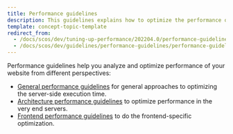 ```yaml
---
title: Performance guidelines
description: This guidelines explains how to optimize the performance of your website.
template: concept-topic-template
redirect_from:
  - /docs/scos/dev/tuning-up-performance/202204.0/performance-guidelines.html
  - /docs/scos/dev/guidelines/performance-guidelines/performance-guidelines.html
---
```


Performance guidelines help you analyze and optimize performance of your website from different perspectives:

- [General performance guidelines](/docs/dg/dev/guidelines/performance-guidelines/general-performance-guidelines.html) for general approaches to optimizing the server-side execution time.
- [Architecture performance guidelines](/docs/dg/dev/guidelines/performance-guidelines/architecture-performance-guidelines.html) to optimize performance in the very end servers.
- [Frontend performance guidelines](/docs/dg/dev/guidelines/performance-guidelines/front-end-performance-guidelines.html) to do the frontend-specific optimization.
